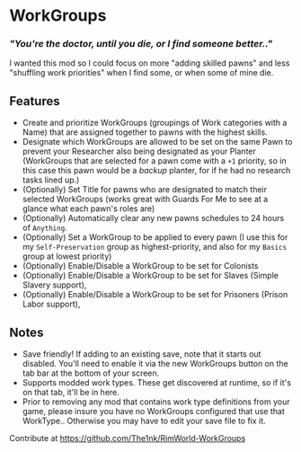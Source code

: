 # WorkGroups
### *"You're the doctor, until you die, or I find someone better.."*

I wanted this mod so I could focus on more "adding skilled pawns" and less "shuffling work priorities" when I find some, or when some of mine die.

## Features
 * Create and prioritize WorkGroups (groupings of Work categories with a Name) that are assigned together to pawns with the highest skills.
 * Designate which WorkGroups are allowed to be set on the same Pawn to prevent your Researcher also being designated as your Planter (WorkGroups that are selected for a pawn come with a `+1` priority, so in this case this pawn would be a *backup* planter, for if he had no research tasks lined up.)
 * (Optionally) Set Title for pawns who are designated to match their selected WorkGroups (works great with Guards For Me to see at a glance what each pawn's roles are)
 * (Optionally) Automatically clear any new pawns schedules to 24 hours of `Anything`.
 * (Optionally) Set a WorkGroup to be applied to every pawn (I use this for my `Self-Preservation` group as highest-priority, and also for my `Basics` group at lowest priority)
 * (Optionally) Enable/Disable a WorkGroup to be set for Colonists 
 * (Optionally) Enable/Disable a WorkGroup to be set for Slaves (Simple Slavery support),
 * (Optionally) Enable/Disable a WorkGroup to be set for Prisoners (Prison Labor support),

## Notes
 * Save friendly! If adding to an existing save, note that it starts out disabled. You'll need to enable it via the new WorkGroups button on the tab bar at the bottom of your screen.
 * Supports modded work types. These get discovered at runtime, so if it's on that tab, it'll be in here.
 * Prior to removing any mod that contains work type definitions from your game, please insure you have no WorkGroups configured that use that WorkType.. Otherwise you may have to edit your save file to fix it.

Contribute at https://github.com/The1nk/RimWorld-WorkGroups

